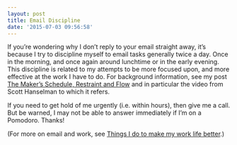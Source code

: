 ```yaml
---
layout: post
title: Email Discipline
date: '2015-07-03 09:56:58'
---
```



If you’re wondering why I don’t reply to your email straight away, it’s because I try to discipline myself to email tasks generally twice a day. Once in the morning, and once again around lunchtime or in the early evening. This discipline is related to my attempts to be more focused upon, and more effective at the work I have to do. For background information, see my post [The Maker’s Schedule, Restraint and Flow](http://pipetree.com/qmacro/blog/2015/03/15/the-makers-schedule-restraint-and-flow/) and in particular the video from Scott Hanselman to which it refers.

If you need to get hold of me urgently (i.e. within hours), then give me a call. But be warned, I may not be able to answer immediately if I’m on a Pomodoro. Thanks!

(For more on email and work, see [Things I do to make my work life better](http://pipetree.com/qmacro/blog/2017/08/30/things-i-do-to-make-my-work-life-better/).)


